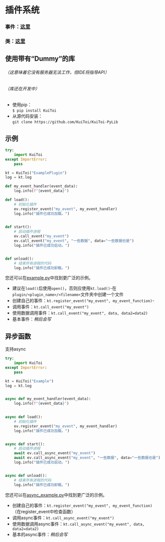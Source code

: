 # 插件系统

### 事件：[这里](./events_list.md)
### 类：[这里](./classes.md)

## 使用带有“Dummy”的库
###### （这意味着它没有服务器无法工作，但IDE将指导API）
###### （库还在开发中）

* 使用pip：\
    `$ pip install KuiToi`
* 从源代码安装：\
    `git clone https://github.com/KuiToi/KuiToi-PyLib`

## 示例

```python
try:
    import KuiToi
except ImportError:
    pass

kt = KuiToi("ExamplePlugin")
log = kt.log

def my_event_handler(event_data):
    log.info(f"{event_data}")

def load():
    # 初始化插件
    ev.register_event("my_event", my_event_handler)
    log.info("插件已成功加载。")

    
def start():
    # 启动插件进程
    ev.call_event("my_event")
    ev.call_event("my_event", "一些数据", data="一些数据也是")
    log.info("插件已成功启动。")


def unload():
    # 结束所有进程的代码
    log.info("插件已成功卸载。")
```

您还可以在[example.py](examples/example.py)中找到更广泛的示例。

* 建议在`load()`后使用`open()`，否则应使用`kt.load()`-在`plugin/<plugin_name>/<filename>`文件夹中创建一个文件
* 创建自己的事件：`kt.register_event("my_event", my_event_function)`-
* 调用事件：`kt.call_event("my_event")`
* 使用数据调用事件：`kt.call_event("my_event", data, data2=data2)`
* 基本事件：_稍后会写_

## 异步函数

支持async

```python
try:
    import KuiToi
except ImportError:
    pass

kt = KuiToi("Example")
log = kt.log


async def my_event_handler(event_data):
    log.info(f"{event_data}")

    
async def load():
    # 初始化插件
    ev.register_event("my_event", my_event_handler)
    log.info("插件已成功加载。")


async def start():
    # 启动插件进程
    await ev.call_async_event("my_event")
    await ev.call_async_event("my_event", "一些数据", data="一些数据也是")
    log.info("插件已成功启动。")


async def unload():
    # 结束所有进程的代码
    log.info("插件已成功卸载。")

```

您还可以在[async_example.py](examples/async_example.py)中找到更广泛的示例。

* 创建自己的事件：`kt.register_event("my_event", my_event_function)`（在register_event中检查函数）
* 调用async事件：`kt.call_async_event("my_event")`
* 使用数据调用async事件：`kt.call_async_event("my_event", data, data2=data2)`
* 基本的async事件：_稍后会写_
